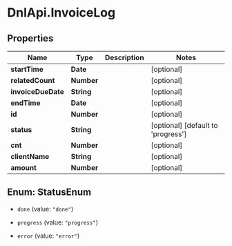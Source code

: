 # DnlApi.InvoiceLog

## Properties
Name | Type | Description | Notes
------------ | ------------- | ------------- | -------------
**startTime** | **Date** |  | [optional] 
**relatedCount** | **Number** |  | [optional] 
**invoiceDueDate** | **String** |  | [optional] 
**endTime** | **Date** |  | [optional] 
**id** | **Number** |  | [optional] 
**status** | **String** |  | [optional] [default to &#39;progress&#39;]
**cnt** | **Number** |  | [optional] 
**clientName** | **String** |  | [optional] 
**amount** | **Number** |  | [optional] 


<a name="StatusEnum"></a>
## Enum: StatusEnum


* `done` (value: `"done"`)

* `progress` (value: `"progress"`)

* `error` (value: `"error"`)




